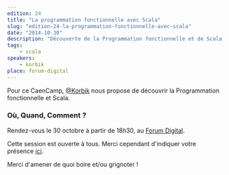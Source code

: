 ```yaml
---
edition: 24
title: "La programmation fonctionnelle avec Scala"
slug: "edition-24-la-programmation-fonctionnelle-avec-scala"
date: "2014-10-30"
description: "Découverte de la Programmation fonctionnelle et de Scala."
tags:
    - scala
speakers:
    - korbik
place: forum-digital
---
```


Pour ce CaenCamp, [@Korbik](http://twitter.com/korbik) nous propose de découvrir la Programmation
fonctionnelle et Scala.

### Où, Quand, Comment ?

Rendez-vous le 30 octobre à partir de 18h30, au [Forum Digital](http://forum-digital.fr).

Cette session est ouverte à tous. Merci cependant d'indiquer votre présence
[ici](https://docs.google.com/forms/d/1tvKL-H9H5IH6E87gJTdmlDDOW6M5Ut6FsrBdSIXa9q0/viewform).

Merci d'amener de quoi boire et/ou grignoter !
